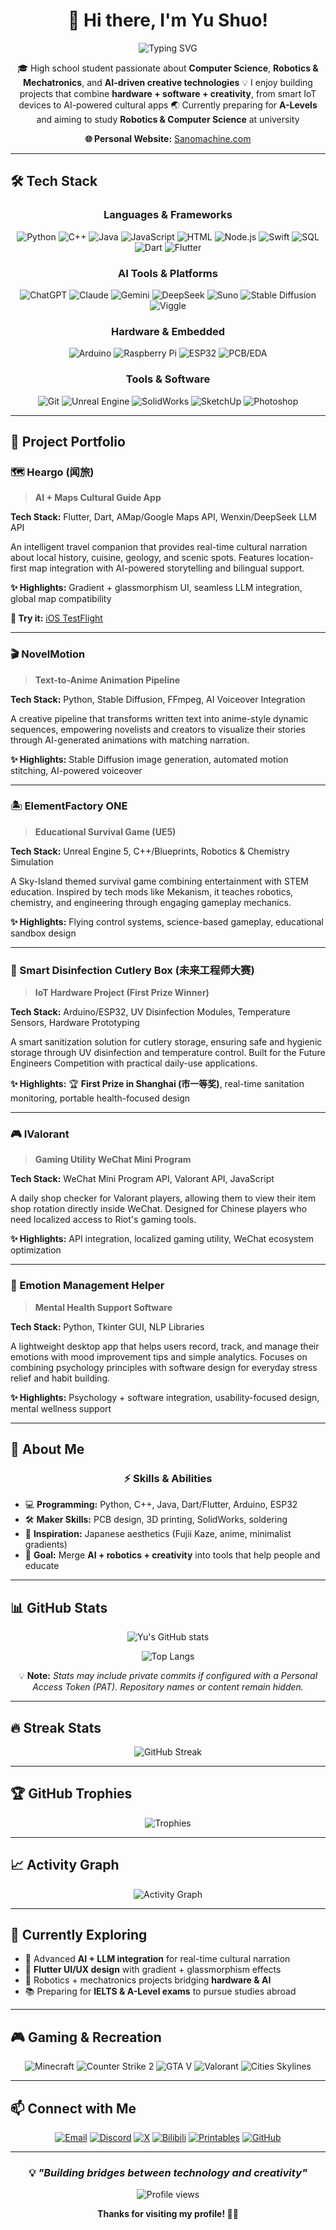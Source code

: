 <div align="center">

# 👋 Hi there, I'm Yu Shuo!

<img src="https://readme-typing-svg.herokuapp.com?font=Fira+Code&pause=1000&color=2196F3&center=true&vCenter=true&width=500&lines=High+school+Computer+Science+enthusiast;Passionate+about+AI+%26+Robotics;Building+creative+tech+solutions;Preparing+for+A-Levels+%26+university" alt="Typing SVG" />

</div>

<div align="center">

🎓 High school student passionate about **Computer Science**, **Robotics & Mechatronics**, and **AI-driven creative technologies**
💡 I enjoy building projects that combine **hardware + software + creativity**, from smart IoT devices to AI-powered cultural apps
🌏 Currently preparing for **A-Levels** and aiming to study **Robotics & Computer Science** at university

**🌐 Personal Website:** [Sanomachine.com](https://sanomachine.com)

</div>

---

## 🛠️ Tech Stack

<div align="center">

### Languages & Frameworks
![Python](https://img.shields.io/badge/-Python-3776AB?style=flat-square&logo=python&logoColor=white)
![C++](https://img.shields.io/badge/-C++-00599C?style=flat-square&logo=c%2B%2B&logoColor=white)
![Java](https://img.shields.io/badge/-Java-007396?style=flat-square&logo=java&logoColor=white)
![JavaScript](https://img.shields.io/badge/-JavaScript-F7DF1E?style=flat-square&logo=javascript&logoColor=black)
![HTML](https://img.shields.io/badge/-HTML5-E34F26?style=flat-square&logo=html5&logoColor=white)
![Node.js](https://img.shields.io/badge/-Node.js-339933?style=flat-square&logo=node.js&logoColor=white)
![Swift](https://img.shields.io/badge/-Swift-FA7343?style=flat-square&logo=swift&logoColor=white)
![SQL](https://img.shields.io/badge/-SQL-4479A1?style=flat-square&logo=mysql&logoColor=white)
![Dart](https://img.shields.io/badge/-Dart-0175C2?style=flat-square&logo=dart&logoColor=white)
![Flutter](https://img.shields.io/badge/-Flutter-02569B?style=flat-square&logo=flutter&logoColor=white)

### AI Tools & Platforms
![ChatGPT](https://img.shields.io/badge/-ChatGPT-412991?style=flat-square&logo=openai&logoColor=white)
![Claude](https://img.shields.io/badge/-Claude-CC785C?style=flat-square&logo=anthropic&logoColor=white)
![Gemini](https://img.shields.io/badge/-Gemini-886FBF?style=flat-square&logo=google&logoColor=white)
![DeepSeek](https://img.shields.io/badge/-DeepSeek-1E3A8A?style=flat-square&logo=ai&logoColor=white)
![Suno](https://img.shields.io/badge/-Suno-FF6B6B?style=flat-square&logo=music&logoColor=white)
![Stable Diffusion](https://img.shields.io/badge/-Stable%20Diffusion-FF9500?style=flat-square&logo=stability-ai&logoColor=white)
![Viggle](https://img.shields.io/badge/-Viggle-8B5CF6?style=flat-square&logo=video&logoColor=white)

### Hardware & Embedded
![Arduino](https://img.shields.io/badge/-Arduino-00979D?style=flat-square&logo=arduino&logoColor=white)
![Raspberry Pi](https://img.shields.io/badge/-Raspberry%20Pi-A22846?style=flat-square&logo=raspberrypi&logoColor=white)
![ESP32](https://img.shields.io/badge/-ESP32-000000?style=flat-square&logo=espressif&logoColor=white)
![PCB/EDA](https://img.shields.io/badge/-PCB%2FEDA-00796B?style=flat-square&logo=circuitverse&logoColor=white)

### Tools & Software
![Git](https://img.shields.io/badge/-Git-F05032?style=flat-square&logo=git&logoColor=white)
![Unreal Engine](https://img.shields.io/badge/-Unreal%20Engine-313131?style=flat-square&logo=unrealengine&logoColor=white)
![SolidWorks](https://img.shields.io/badge/-SolidWorks-E2231A?style=flat-square&logo=dassaultsystemes&logoColor=white)
![SketchUp](https://img.shields.io/badge/-SketchUp-005F9E?style=flat-square&logo=sketchup&logoColor=white)
![Photoshop](https://img.shields.io/badge/-Photoshop-31A8FF?style=flat-square&logo=adobephotoshop&logoColor=white)

</div>

---

## 🚀 Project Portfolio

### 🗺️ Heargo (闻旅)
> **AI + Maps Cultural Guide App**

**Tech Stack:** Flutter, Dart, AMap/Google Maps API, Wenxin/DeepSeek LLM API

An intelligent travel companion that provides real-time cultural narration about local history, cuisine, geology, and scenic spots. Features location-first map integration with AI-powered storytelling and bilingual support.

**✨ Highlights:** Gradient + glassmorphism UI, seamless LLM integration, global map compatibility

**📱 Try it:** [iOS TestFlight](https://testflight.apple.com/join/RpsxBU7E)

---

### 🎬 NovelMotion
> **Text-to-Anime Animation Pipeline**

**Tech Stack:** Python, Stable Diffusion, FFmpeg, AI Voiceover Integration

A creative pipeline that transforms written text into anime-style dynamic sequences, empowering novelists and creators to visualize their stories through AI-generated animations with matching narration.

**✨ Highlights:** Stable Diffusion image generation, automated motion stitching, AI-powered voiceover

---

### 🏝️ ElementFactory ONE
> **Educational Survival Game (UE5)**

**Tech Stack:** Unreal Engine 5, C++/Blueprints, Robotics & Chemistry Simulation

A Sky-Island themed survival game combining entertainment with STEM education. Inspired by tech mods like Mekanism, it teaches robotics, chemistry, and engineering through engaging gameplay mechanics.

**✨ Highlights:** Flying control systems, science-based gameplay, educational sandbox design

---

### 🧼 Smart Disinfection Cutlery Box (未来工程师大赛)
> **IoT Hardware Project (First Prize Winner)**

**Tech Stack:** Arduino/ESP32, UV Disinfection Modules, Temperature Sensors, Hardware Prototyping

A smart sanitization solution for cutlery storage, ensuring safe and hygienic storage through UV disinfection and temperature control. Built for the Future Engineers Competition with practical daily-use applications.

**✨ Highlights:** 🏆 **First Prize in Shanghai (市一等奖)**, real-time sanitation monitoring, portable health-focused design

---

### 🎮 IValorant
> **Gaming Utility WeChat Mini Program**

**Tech Stack:** WeChat Mini Program API, Valorant API, JavaScript

A daily shop checker for Valorant players, allowing them to view their item shop rotation directly inside WeChat. Designed for Chinese players who need localized access to Riot's gaming tools.

**✨ Highlights:** API integration, localized gaming utility, WeChat ecosystem optimization

---

### 🙂 Emotion Management Helper
> **Mental Health Support Software**

**Tech Stack:** Python, Tkinter GUI, NLP Libraries

A lightweight desktop app that helps users record, track, and manage their emotions with mood improvement tips and simple analytics. Focuses on combining psychology principles with software design for everyday stress relief and habit building.

**✨ Highlights:** Psychology + software integration, usability-focused design, mental wellness support

---

## 🚀 About Me

<div align="center">

### ⚡ Skills & Abilities

</div>

- 💻 **Programming:** Python, C++, Java, Dart/Flutter, Arduino, ESP32
- 🛠️ **Maker Skills:** PCB design, 3D printing, SolidWorks, soldering
- 🎨 **Inspiration:** Japanese aesthetics (Fujii Kaze, anime, minimalist gradients)
- 🎯 **Goal:** Merge **AI + robotics + creativity** into tools that help people and educate  

---


## 📊 GitHub Stats

<div align="center">

![Yu's GitHub stats](https://stats-bailuer.vercel.app/api?username=Bailuer&show_icons=true&theme=tokyonight&count_private=true&cache_seconds=1800&v=12)

![Top Langs](https://stats-bailuer.vercel.app/api/top-langs/?username=Bailuer&layout=compact&langs_count=8&theme=tokyonight&cache_seconds=1800&v=12)

</div>

<div align="center">

💡 **Note:** *Stats may include private commits if configured with a Personal Access Token (PAT). Repository names or content remain hidden.*

</div>

---

## 🔥 Streak Stats

<div align="center">

![GitHub Streak](https://streak-stats.demolab.com?user=Bailuer&theme=tokyonight&v=12)

</div>

---

## 🏆 GitHub Trophies

<div align="center">

![Trophies](https://github-profile-trophy.vercel.app/?username=Bailuer&theme=tokyonight&no-frame=false&no-bg=true&margin-w=4&v=12)

</div>

---

## 📈 Activity Graph

<div align="center">

![Activity Graph](https://github-readme-activity-graph.vercel.app/graph?username=Bailuer&theme=tokyo-night&v=12)

</div>

---

## 🌱 Currently Exploring

- 🤖 Advanced **AI + LLM integration** for real-time cultural narration
- 🎨 **Flutter UI/UX design** with gradient + glassmorphism effects
- 🔧 Robotics + mechatronics projects bridging **hardware & AI**
- 📚 Preparing for **IELTS & A-Level exams** to pursue studies abroad

---

## 🎮 Gaming & Recreation

<div align="center">

![Minecraft](https://img.shields.io/badge/-Minecraft-62B47A?style=flat-square&logo=minecraft&logoColor=white)
![Counter Strike 2](https://img.shields.io/badge/-Counter%20Strike%202-FF6C2C?style=flat-square&logo=counter-strike&logoColor=white)
![GTA V](https://img.shields.io/badge/-Grand%20Theft%20Auto%20V-000000?style=flat-square&logo=rockstargames&logoColor=white)
![Valorant](https://img.shields.io/badge/-Valorant-FF4454?style=flat-square&logo=valorant&logoColor=white)
![Cities Skylines](https://img.shields.io/badge/-Cities%20Skylines-2E8B57?style=flat-square&logo=cities-skylines&logoColor=white)

</div>

---

## 📫 Connect with Me

<div align="center">

[![Email](https://img.shields.io/badge/-Email-D14836?style=for-the-badge&logo=gmail&logoColor=white)](mailto:Bailueryu@gmail.com)
[![Discord](https://img.shields.io/badge/-Discord-5865F2?style=for-the-badge&logo=discord&logoColor=white)](https://discord.com/users/Bailueryu#7210)
[![X](https://img.shields.io/badge/-X-000000?style=for-the-badge&logo=x&logoColor=white)](https://x.com/BailuerYu)
[![Bilibili](https://img.shields.io/badge/-Bilibili-00A1D6?style=for-the-badge&logo=bilibili&logoColor=white)](https://space.bilibili.com/108892182)
[![Printables](https://img.shields.io/badge/-Printables-FF6600?style=for-the-badge&logo=3dprinter&logoColor=white)](https://www.printables.com/@ShuoYu_1320812)
[![GitHub](https://img.shields.io/badge/-GitHub-181717?style=for-the-badge&logo=github&logoColor=white)](https://github.com/Bailuer)  

</div>

---

<div align="center">

### 💡 *"Building bridges between technology and creativity"*

<img src="https://komarev.com/ghpvc/?username=Bailuer&label=Profile%20views&color=0e75b6&style=flat&v=12" alt="Profile views" />

**Thanks for visiting my profile! 🚀✨**

</div>
